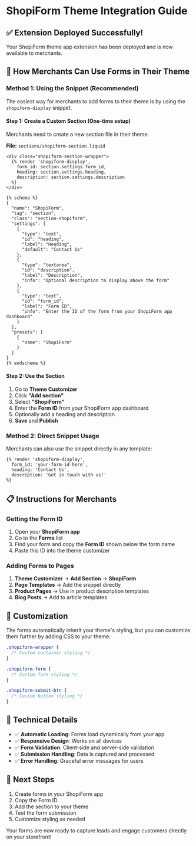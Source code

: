 # ShopiForm Theme Integration Guide

## ✅ Extension Deployed Successfully!

Your ShopiForm theme app extension has been deployed and is now available to merchants.

## 🎯 How Merchants Can Use Forms in Their Theme

### Method 1: Using the Snippet (Recommended)

The easiest way for merchants to add forms to their theme is by using the `shopiform-display` snippet.

#### Step 1: Create a Custom Section (One-time setup)

Merchants need to create a new section file in their theme:

**File:** `sections/shopiform-section.liquid`

```liquid
<div class="shopiform-section-wrapper">
  {% render 'shopiform-display', 
    form_id: section.settings.form_id, 
    heading: section.settings.heading, 
    description: section.settings.description 
  %}
</div>

{% schema %}
{
  "name": "ShopiForm",
  "tag": "section",
  "class": "section-shopiform",
  "settings": [
    {
      "type": "text",
      "id": "heading",
      "label": "Heading",
      "default": "Contact Us"
    },
    {
      "type": "textarea",
      "id": "description",
      "label": "Description",
      "info": "Optional description to display above the form"
    },
    {
      "type": "text",
      "id": "form_id",
      "label": "Form ID",
      "info": "Enter the ID of the form from your ShopiForm app dashboard"
    }
  ],
  "presets": [
    {
      "name": "ShopiForm"
    }
  ]
}
{% endschema %}
```

#### Step 2: Use the Section

1. Go to **Theme Customizer**
2. Click **"Add section"**
3. Select **"ShopiForm"**
4. Enter the **Form ID** from your ShopiForm app dashboard
5. Optionally add a heading and description
6. **Save** and **Publish**

### Method 2: Direct Snippet Usage

Merchants can also use the snippet directly in any template:

```liquid
{% render 'shopiform-display', 
  form_id: 'your-form-id-here', 
  heading: 'Contact Us', 
  description: 'Get in touch with us!' 
%}
```

## 📋 Instructions for Merchants

### Getting the Form ID

1. Open your **ShopiForm app**
2. Go to the **Forms** list
3. Find your form and copy the **Form ID** shown below the form name
4. Paste this ID into the theme customizer

### Adding Forms to Pages

1. **Theme Customizer** → **Add Section** → **ShopiForm**
2. **Page Templates** → Add the snippet directly
3. **Product Pages** → Use in product description templates
4. **Blog Posts** → Add to article templates

## 🎨 Customization

The forms automatically inherit your theme's styling, but you can customize them further by adding CSS to your theme:

```css
.shopiform-wrapper {
  /* Custom container styling */
}

.shopiform-form {
  /* Custom form styling */
}

.shopiform-submit-btn {
  /* Custom button styling */
}
```

## 🔧 Technical Details

- ✅ **Automatic Loading**: Forms load dynamically from your app
- ✅ **Responsive Design**: Works on all devices
- ✅ **Form Validation**: Client-side and server-side validation
- ✅ **Submission Handling**: Data is captured and processed
- ✅ **Error Handling**: Graceful error messages for users

## 🚀 Next Steps

1. Create forms in your ShopiForm app
2. Copy the Form ID
3. Add the section to your theme
4. Test the form submission
5. Customize styling as needed

Your forms are now ready to capture leads and engage customers directly on your storefront!
